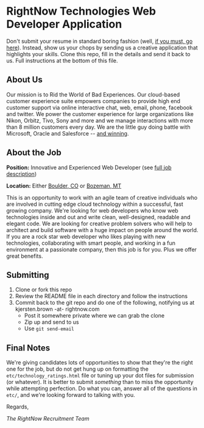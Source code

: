 RightNow Technologies Web Developer Application
===============================================
Don't submit your resume in standard boring fashion (well, [if you must, go here](http://www.rightnow.com/company-careers.php)). Instead, show us your chops by sending us a creative application that highlights your skills.  Clone this repo, fill in the details and send it back to us.  Full instructions at the bottom of this file.

About Us
--------
Our mission is to Rid the World of Bad Experiences.  Our cloud-based customer experience suite empowers companies to provide high end customer support via online interactive chat, web, email, phone, facebook and twitter.  We power the customer experience for large organizations like Nikon, Orbitz, Tivo, Sony and more and we manage interactions with more than 8 million customers every day.  We are the little guy doing battle with Microsoft, Oracle and Salesforce -- [and winning](http://www.rightnow.com/news-center.php).

About the Job
-------------
**Position:** Innovative and Experienced Web Developer (see [full job description](http://tbe.taleo.net/NA8/ats/careers/requisition.jsp?org=RIGHTNOW&cws=1&rid=1284))

**Location:** Either [Boulder, CO](http://www.bouldercolorado.gov/index.php?option=com_content&task=view&id=3226&Itemid=1059) or [Bozeman, MT](http://www.montana.edu/wwwpy/photos.htm)

This is an opportunity to work with an agile team of creative individuals who are involved in cutting edge cloud technology within a successful, fast growing company.  We're looking for web developers who know web technologies inside and out and write clean, well-designed, readable and elegant code.  We are looking for creative problem solvers who will help to architect and build software with a huge impact on people around the world.  If you are a rock star web developer who likes playing with new technologies, collaborating with smart people, and working in a fun environment at a passionate company, then this job is for you.  Plus we offer great benefits.

Submitting
----------
1. Clone or fork this repo
2. Review the README file in each directory and follow the instructions
3. Commit back to the git repo and do one of the following, notifying us at kjersten.brown -at- rightnow.com
    * Post it somewhere private where we can grab the clone
    * Zip up and send to us
    * Use `git send-email`

Final Notes
-----------
We're giving candidates lots of opportunities to show that they're the right one for the job, but do not get hung up on formatting the `etc/technology_ratings.html` file or tuning up your dot files for submission (or whatever).  It is better to submit *something* than to miss the opportunity while attempting perfection.  Do what you can, answer all of the questions in `etc/`, and we're looking forward to talking with you.

Regards,

*The RightNow Recruitment Team*
